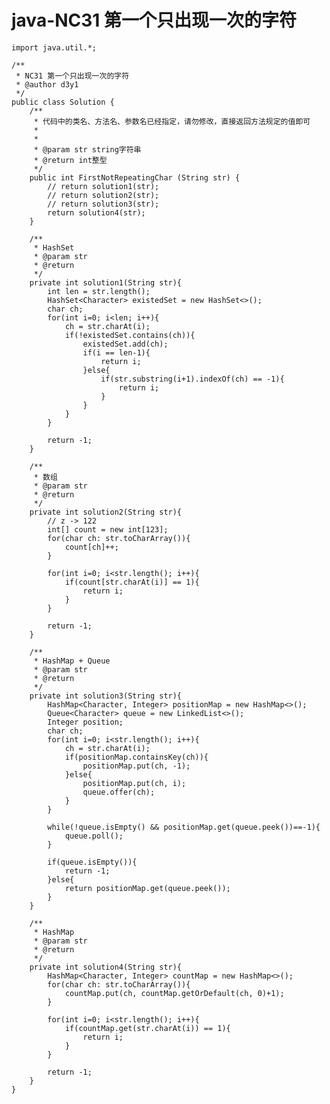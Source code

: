 # java-NC31 第一个只出现一次的字符


    import java.util.*;
    
    /**
     * NC31 第一个只出现一次的字符
     * @author d3y1
     */
    public class Solution {
        /**
         * 代码中的类名、方法名、参数名已经指定，请勿修改，直接返回方法规定的值即可
         *
         *
         * @param str string字符串 
         * @return int整型
         */
        public int FirstNotRepeatingChar (String str) {
            // return solution1(str);
            // return solution2(str);
            // return solution3(str);
            return solution4(str);
        }
    
        /**
         * HashSet
         * @param str
         * @return
         */
        private int solution1(String str){
            int len = str.length();
            HashSet<Character> existedSet = new HashSet<>();
            char ch;
            for(int i=0; i<len; i++){
                ch = str.charAt(i);
                if(!existedSet.contains(ch)){
                    existedSet.add(ch);
                    if(i == len-1){
                        return i;
                    }else{
                        if(str.substring(i+1).indexOf(ch) == -1){
                            return i;
                        }
                    }
                }
            }
    
            return -1;
        }
    
        /**
         * 数组
         * @param str
         * @return
         */
        private int solution2(String str){
            // z -> 122
            int[] count = new int[123];
            for(char ch: str.toCharArray()){
                count[ch]++;
            }
    
            for(int i=0; i<str.length(); i++){
                if(count[str.charAt(i)] == 1){
                    return i;
                }
            }
    
            return -1;
        }
    
        /**
         * HashMap + Queue
         * @param str
         * @return
         */
        private int solution3(String str){
            HashMap<Character, Integer> positionMap = new HashMap<>();
            Queue<Character> queue = new LinkedList<>();
            Integer position;
            char ch;
            for(int i=0; i<str.length(); i++){
                ch = str.charAt(i);
                if(positionMap.containsKey(ch)){
                    positionMap.put(ch, -1);
                }else{
                    positionMap.put(ch, i);
                    queue.offer(ch);
                }
            }
    
            while(!queue.isEmpty() && positionMap.get(queue.peek())==-1){
                queue.poll();
            }
    
            if(queue.isEmpty()){
                return -1;
            }else{
                return positionMap.get(queue.peek());
            }
        }
    
        /**
         * HashMap
         * @param str
         * @return
         */
        private int solution4(String str){
            HashMap<Character, Integer> countMap = new HashMap<>();
            for(char ch: str.toCharArray()){
                countMap.put(ch, countMap.getOrDefault(ch, 0)+1);
            }
            
            for(int i=0; i<str.length(); i++){
                if(countMap.get(str.charAt(i)) == 1){
                    return i;
                }
            }
            
            return -1;
        }
    }

  

